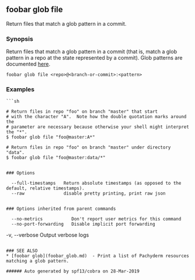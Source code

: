 ## foobar glob file

Return files that match a glob pattern in a commit.

### Synopsis


Return files that match a glob pattern in a commit (that is, match a glob pattern in a repo at the state represented by a commit). Glob patterns are documented [here](https://golang.org/pkg/path/filepath/#Match).

```
foobar glob file <repo>@<branch-or-commit>:<pattern>
```

### Examples

```
```sh

# Return files in repo "foo" on branch "master" that start
# with the character "A".  Note how the double quotation marks around the 
# parameter are necessary because otherwise your shell might interpret the "*".
$ foobar glob file "foo@master:A*"

# Return files in repo "foo" on branch "master" under directory "data".
$ foobar glob file "foo@master:data/*"
```
```

### Options

```
      --full-timestamps   Return absolute timestamps (as opposed to the default, relative timestamps).
      --raw               disable pretty printing, print raw json
```

### Options inherited from parent commands

```
      --no-metrics           Don't report user metrics for this command
      --no-port-forwarding   Disable implicit port forwarding
  -v, --verbose              Output verbose logs
```

### SEE ALSO
* [foobar glob](foobar_glob.md)	 - Print a list of Pachyderm resources matching a glob pattern.

###### Auto generated by spf13/cobra on 28-Mar-2019
